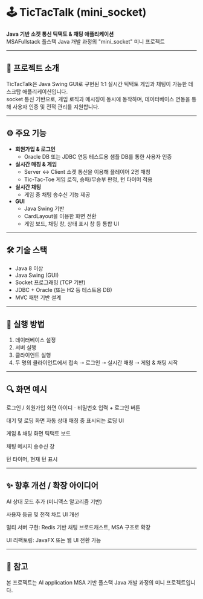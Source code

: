 # 🕹 TicTacTalk (mini_socket)

**Java 기반 소켓 통신 틱택토 & 채팅 애플리케이션**  
MSAFullstack 풀스택 Java 개발 과정의 "mini_socket" 미니 프로젝트

---

## 🎯 프로젝트 소개

TicTacTalk은 Java Swing GUI로 구현된 1:1 실시간 틱택토 게임과 채팅이 가능한 데스크탑 애플리케이션입니다.  
socket 통신 기반으로, 게임 로직과 메시징이 동시에 동작하며, 데이터베이스 연동을 통해 사용자 인증 및 전적 관리를 지원합니다.

---

## ⚙️ 주요 기능

- **회원가입 & 로그인**
  - Oracle DB 또는 JDBC 연동 테스트용 샘플 DB를 통한 사용자 인증
- **실시간 매칭 & 게임**
  - Server ↔ Client 소켓 통신을 이용해 플레이어 2명 매칭
  - Tic-Tac-Toe 게임 로직, 승패/무승부 판정, 턴 타이머 적용
- **실시간 채팅**
  - 게임 중 채팅 송수신 기능 제공 
- **GUI**
  - Java Swing 기반
  - CardLayout을 이용한 화면 전환
  - 게임 보드, 채팅 창, 상태 표시 창 등 통합 UI

---

## 🛠️ 기술 스택

- Java 8 이상
- Java Swing (GUI)
- Socket 프로그래밍 (TCP 기반)
- JDBC + Oracle (또는 H2 등 테스트용 DB)
- MVC 패턴 기반 설계

---

## 🚀 실행 방법

1. 데이터베이스 설정  
2. 서버 실행
3. 클라이언트 실행
4. 두 명의 클라이언트에서 접속 ➝ 로그인 ➝ 실시간 매칭 ➝ 게임 & 채팅 시작
---

## 🔍 화면 예시
로그인 / 회원가입 화면
아이디ㆍ비밀번호 입력 + 로그인 버튼

대기 및 로딩 화면
자동 상대 매칭 중 표시되는 로딩 UI

게임 & 채팅 화면
틱택토 보드

채팅 메시지 송수신 창

턴 타이머, 현재 턴 표시

---

## ✨ 향후 개선 / 확장 아이디어
AI 상대 모드 추가 (미니맥스 알고리즘 기반)

사용자 등급 및 전적 차트 UI 개선

멀티 서버 구현: Redis 기반 채팅 브로드캐스트, MSA 구조로 확장

UI 리팩토링: JavaFX 또는 웹 UI 전환 가능

---
## 📌 참고
본 프로젝트는 AI application MSA 기반 풀스택 Java 개발 과정의 미니 프로젝트입니다.
